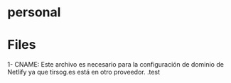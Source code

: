 # personal



# Files

1- CNAME: Este archivo es necesario para la configuración de dominio de Netlify ya que tirsog.es está en otro proveedor.
.test